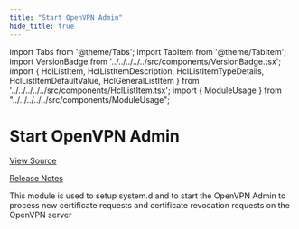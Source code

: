 ```yaml
---
title: "Start OpenVPN Admin"
hide_title: true
---
```


import Tabs from '@theme/Tabs';
import TabItem from '@theme/TabItem';
import VersionBadge from '../../../../../src/components/VersionBadge.tsx';
import { HclListItem, HclListItemDescription, HclListItemTypeDetails, HclListItemDefaultValue, HclGeneralListItem } from '../../../../../src/components/HclListItem.tsx';
import { ModuleUsage } from "../../../../../src/components/ModuleUsage";

<VersionBadge repoTitle="Open VPN Package Infrastructure Package" version="0.26.2" lastModifiedVersion="0.26.2"/>

# Start OpenVPN Admin

<a href="https://github.com/gruntwork-io/terraform-aws-openvpn/tree/v0.26.2/modules/start-openvpn-admin" className="link-button" title="View the source code for this module in GitHub.">View Source</a>

<a href="https://github.com/gruntwork-io/terraform-aws-openvpn/releases/tag/v0.26.2" className="link-button" title="Release notes for only versions which impacted this module.">Release Notes</a>

This module is used to setup system.d and to start the OpenVPN Admin to process new certificate requests and
certificate revocation requests on the OpenVPN server


<!-- ##DOCS-SOURCER-START
{
  "originalSources": [
    "https://github.com/gruntwork-io/terraform-aws-openvpn/tree/v0.26.2/modules/start-openvpn-admin/readme.md",
    "https://github.com/gruntwork-io/terraform-aws-openvpn/tree/v0.26.2/modules/start-openvpn-admin/variables.tf",
    "https://github.com/gruntwork-io/terraform-aws-openvpn/tree/v0.26.2/modules/start-openvpn-admin/outputs.tf"
  ],
  "sourcePlugin": "module-catalog-api",
  "hash": "b605ee8f7f638a50022d5bbc5a9ff9e2"
}
##DOCS-SOURCER-END -->
